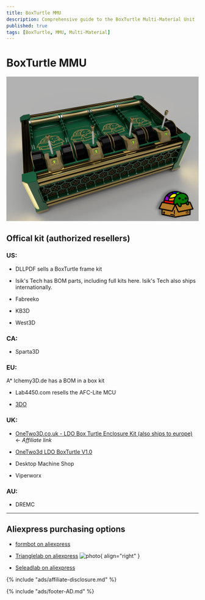 ```yaml
---
title: BoxTurtle MMU
description: Comprehensive guide to the BoxTurtle Multi-Material Unit
published: true
tags: [BoxTurtle, MMU, Multi-Material]
---
```


# BoxTurtle MMU

![boxturtle offical photo](./boxturtle-offical.png)

## Offical kit (authorized resellers)

### US:

* DLLPDF sells a BoxTurtle frame kit

* Isik's Tech has BOM parts, including full kits here. Isik's Tech also ships internationally.

* Fabreeko

* KB3D

* West3D

### CA:

* Sparta3D

### EU:

A* lchemy3D.de has a BOM in a box kit

* Lab4450.com resells the AFC-Lite MCU

* [3DO](https://3do.dk/3d-printer/2946-ldo-boxturtle-afc-kit-til-klipper-printere-forudbestilling.html)

### UK:
* [OneTwo3D.co.uk - LDO Box Turtle Enclosure Kit (also ships to europe)](https://www.onetwo3d.co.uk/product/ldo-box-turtle-enclosure-kit?wpam_id=9) ← *Affiliate link*

* [OneTwo3d LDO BoxTurtle V1.0](https://www.onetwo3d.co.uk/product/ldo-boxturtle-v1-0-automated-filament-changer/?wpam_id=9)

* Desktop Machine Shop

* Viperworx

### AU:

* DREMC

--------------------------------------------------------------------------------------

## Aliexpress purchasing options

* [formbot on aliexpress](https://s.click.aliexpress.com/e/_on7c7WX)

* [Trianglelab  on aliexpress](https://s.click.aliexpress.com/e/_ol7kwyJ) ![photo](./boxturtle-trianglelabs.jpg){ align="right" }


* [Seleadlab  on aliexpress](https://s.click.aliexpress.com/e/_okz8n5H)


{% include "ads/affiliate-disclosure.md" %}

{% include "ads/footer-AD.md" %}

